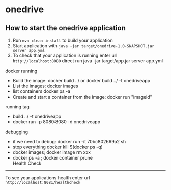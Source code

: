 # onedrive

How to start the onedrive application
---

1. Run `mvn clean install` to build your application
1. Start application with `java -jar target/onedrive-1.0-SNAPSHOT.jar server app.yml`
1. To check that your application is running enter url `http://localhost:8080`
direct run
 java -jar target/app.jar server app.yml


docker running
- Build the image: docker build ../ or  docker build ../ -t onedriveapp
- List the images: docker images 
- list containers docker ps -a
- Create and start a container from the image: docker run "imageid" 

running tag
- build ../ -t onedriveapp
- docker run -p 8080:8080 -d onedriveapp

debugging
- if we need to debug: docker run -it 70bc802669a2 sh
- stop everything docker kill $(docker ps -q)
- docker images; docker image rm xxx
- docker ps -a ;  docker container prune    
  Health Check
---

To see your applications health enter url `http://localhost:8081/healthcheck`
